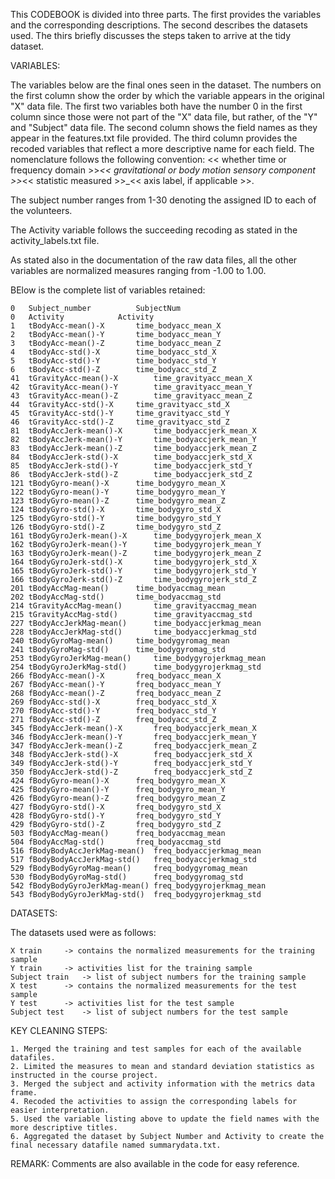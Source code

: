 This CODEBOOK is divided into three parts. The first provides the variables and the corresponding descriptions. The second describes the datasets used. The thirs briefly discusses the steps taken to arrive at the tidy dataset.


VARIABLES:

The variables below are the final ones seen in the dataset. The numbers on the first column show the order by which the variable appears in the original "X" data file. The first two variables both have the number 0 in the first column since those were not part of the "X" data file, but rather, of the "Y" and "Subject" data file.
The second column shows the field names as they appear in the features.txt file provided. The third column provides the recoded variables that reflect a more descriptive name for each field. The nomenclature follows the following convention: << whether time or frequency domain >>_<< gravitational or body motion sensory component >>_<< statistic measured >>_<< axis label, if applicable >>.

The subject number ranges from 1-30 denoting the assigned ID to each of the volunteers.

The Activity variable follows the succeeding recoding as stated in the activity_labels.txt file.

As stated also in the documentation of the raw data files, all the other variables are normalized measures ranging from -1.00 to 1.00.

BElow is the complete list of variables retained:

	0	Subject_number			SubjectNum
	0	Activity			Activity
	1	tBodyAcc-mean()-X		time_bodyacc_mean_X
	2	tBodyAcc-mean()-Y		time_bodyacc_mean_Y
	3	tBodyAcc-mean()-Z		time_bodyacc_mean_Z
	4	tBodyAcc-std()-X		time_bodyacc_std_X
	5	tBodyAcc-std()-Y		time_bodyacc_std_Y
	6	tBodyAcc-std()-Z		time_bodyacc_std_Z
	41	tGravityAcc-mean()-X		time_gravityacc_mean_X
	42	tGravityAcc-mean()-Y		time_gravityacc_mean_Y
	43	tGravityAcc-mean()-Z		time_gravityacc_mean_Z
	44	tGravityAcc-std()-X		time_gravityacc_std_X
	45	tGravityAcc-std()-Y		time_gravityacc_std_Y
	46	tGravityAcc-std()-Z		time_gravityacc_std_Z
	81	tBodyAccJerk-mean()-X		time_bodyaccjerk_mean_X
	82	tBodyAccJerk-mean()-Y		time_bodyaccjerk_mean_Y
	83	tBodyAccJerk-mean()-Z		time_bodyaccjerk_mean_Z
	84	tBodyAccJerk-std()-X		time_bodyaccjerk_std_X
	85	tBodyAccJerk-std()-Y		time_bodyaccjerk_std_Y
	86	tBodyAccJerk-std()-Z		time_bodyaccjerk_std_Z
	121	tBodyGyro-mean()-X		time_bodygyro_mean_X
	122	tBodyGyro-mean()-Y		time_bodygyro_mean_Y
	123	tBodyGyro-mean()-Z		time_bodygyro_mean_Z
	124	tBodyGyro-std()-X		time_bodygyro_std_X
	125	tBodyGyro-std()-Y		time_bodygyro_std_Y
	126	tBodyGyro-std()-Z		time_bodygyro_std_Z
	161	tBodyGyroJerk-mean()-X		time_bodygyrojerk_mean_X
	162	tBodyGyroJerk-mean()-Y		time_bodygyrojerk_mean_Y
	163	tBodyGyroJerk-mean()-Z		time_bodygyrojerk_mean_Z
	164	tBodyGyroJerk-std()-X		time_bodygyrojerk_std_X
	165	tBodyGyroJerk-std()-Y		time_bodygyrojerk_std_Y
	166	tBodyGyroJerk-std()-Z		time_bodygyrojerk_std_Z
	201	tBodyAccMag-mean()		time_bodyaccmag_mean
	202	tBodyAccMag-std()		time_bodyaccmag_std
	214	tGravityAccMag-mean()		time_gravityaccmag_mean
	215	tGravityAccMag-std()		time_gravityaccmag_std
	227	tBodyAccJerkMag-mean()		time_bodyaccjerkmag_mean
	228	tBodyAccJerkMag-std()		time_bodyaccjerkmag_std
	240	tBodyGyroMag-mean()		time_bodygyromag_mean
	241	tBodyGyroMag-std()		time_bodygyromag_std
	253	tBodyGyroJerkMag-mean()		time_bodygyrojerkmag_mean
	254	tBodyGyroJerkMag-std()		time_bodygyrojerkmag_std
	266	fBodyAcc-mean()-X		freq_bodyacc_mean_X
	267	fBodyAcc-mean()-Y		freq_bodyacc_mean_Y
	268	fBodyAcc-mean()-Z		freq_bodyacc_mean_Z
	269	fBodyAcc-std()-X		freq_bodyacc_std_X
	270	fBodyAcc-std()-Y		freq_bodyacc_std_Y
	271	fBodyAcc-std()-Z		freq_bodyacc_std_Z
	345	fBodyAccJerk-mean()-X		freq_bodyaccjerk_mean_X
	346	fBodyAccJerk-mean()-Y		freq_bodyaccjerk_mean_Y
	347	fBodyAccJerk-mean()-Z		freq_bodyaccjerk_mean_Z
	348	fBodyAccJerk-std()-X		freq_bodyaccjerk_std_X
	349	fBodyAccJerk-std()-Y		freq_bodyaccjerk_std_Y
	350	fBodyAccJerk-std()-Z		freq_bodyaccjerk_std_Z
	424	fBodyGyro-mean()-X		freq_bodygyro_mean_X
	425	fBodyGyro-mean()-Y		freq_bodygyro_mean_Y
	426	fBodyGyro-mean()-Z		freq_bodygyro_mean_Z
	427	fBodyGyro-std()-X		freq_bodygyro_std_X
	428	fBodyGyro-std()-Y		freq_bodygyro_std_Y
	429	fBodyGyro-std()-Z		freq_bodygyro_std_Z
	503	fBodyAccMag-mean()		freq_bodyaccmag_mean
	504	fBodyAccMag-std()		freq_bodyaccmag_std
	516	fBodyBodyAccJerkMag-mean()	freq_bodyaccjerkmag_mean
	517	fBodyBodyAccJerkMag-std()	freq_bodyaccjerkmag_std
	529	fBodyBodyGyroMag-mean()		freq_bodygyromag_mean
	530	fBodyBodyGyroMag-std()		freq_bodygyromag_std
	542	fBodyBodyGyroJerkMag-mean()	freq_bodygyrojerkmag_mean
	543	fBodyBodyGyroJerkMag-std()	freq_bodygyrojerkmag_std



DATASETS:

The datasets used were as follows:
	
	X train		-> contains the normalized measurements for the training sample
	Y train		-> activities list for the training sample
	Subject train	-> list of subject numbers for the training sample
	X test		-> contains the normalized measurements for the test sample
	Y test		-> activities list for the test sample
	Subject test	-> list of subject numbers for the test sample



KEY CLEANING STEPS:

	1. Merged the training and test samples for each of the available datafiles.
	2. Limited the measures to mean and standard deviation statistics as instructed in the course project.
	3. Merged the subject and activity information with the metrics data frame.
	4. Recoded the activities to assign the corresponding labels for easier interpretation.
	5. Used the variable listing above to update the field names with the more descriptive titles.
	6. Aggregated the dataset by Subject Number and Activity to create the final necessary datafile named summarydata.txt.

REMARK: Comments are also available in the code for easy reference.